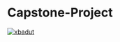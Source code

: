# Capstone-Project
[![xbadut](https://circleci.com/gh/xbadut/Capstone-Project.svg?style=svg)](https://circleci.com/gh/xbadut/Capstone-Project)
